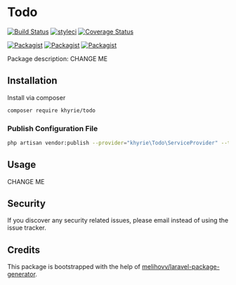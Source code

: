 # Todo

[![Build Status](https://travis-ci.org/uekichinos/todo.svg?branch=master)](https://travis-ci.org/uekichinos/todo)
[![styleci](https://styleci.io/repos/222447863/shield)](https://styleci.io/repos/222447863)
[![Coverage Status](https://coveralls.io/repos/github/uekichinos/todo/badge.svg)](https://coveralls.io/github/uekichinos/todo)

[![Packagist](https://img.shields.io/packagist/v/khyrie/todo.svg)](https://packagist.org/packages/khyrie/todo)
[![Packagist](https://poser.pugx.org/khyrie/todo/d/total.svg)](https://packagist.org/packages/khyrie/todo)
[![Packagist](https://img.shields.io/packagist/l/khyrie/todo.svg)](https://packagist.org/packages/khyrie/todo)

Package description: CHANGE ME

## Installation

Install via composer
```bash
composer require khyrie/todo
```

### Publish Configuration File

```bash
php artisan vendor:publish --provider="khyrie\Todo\ServiceProvider" --tag="config"
```

## Usage

CHANGE ME

## Security

If you discover any security related issues, please email instead of using the issue tracker.

## Credits

This package is bootstrapped with the help of [melihovv/laravel-package-generator](https://github.com/melihovv/laravel-package-generator).
